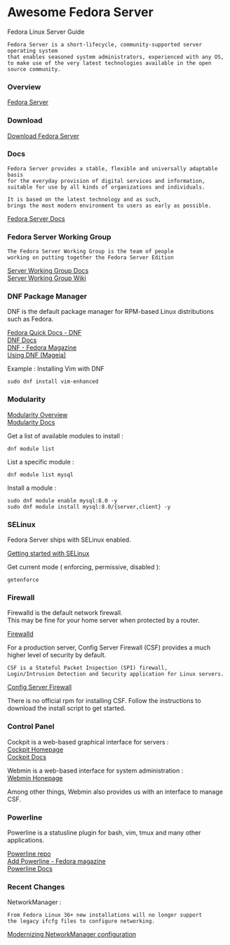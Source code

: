 # Awesome Fedora Server

Fedora Linux Server Guide  
  
    Fedora Server is a short-lifecycle, community-supported server operating system 
    that enables seasoned system administrators, experienced with any OS, 
    to make use of the very latest technologies available in the open source community.  

### Overview  

[Fedora Server](https://fedoraproject.org/server/)

### Download  

[Download Fedora Server](https://fedoraproject.org/server/download/)

### Docs  

    Fedora Server provides a stable, flexible and universally adaptable basis 
    for the everyday provision of digital services and information, 
    suitable for use by all kinds of organizations and individuals. 
    
    It is based on the latest technology and as such, 
    brings the most modern environment to users as early as possible.  
	
[Fedora Server Docs](https://docs.fedoraproject.org/en-US/fedora-server/)  
	
### Fedora Server Working Group  

    The Fedora Server Working Group is the team of people   
	working on putting together the Fedora Server Edition  

[Server Working Group Docs](https://docs.fedoraproject.org/en-US/server-working-group/)  
[Server Working Group Wiki](https://fedoraproject.org/wiki/Server)  
      
    
### DNF Package Manager  

DNF is the default package manager for RPM-based Linux distributions such as Fedora.

[Fedora Quick Docs - DNF](https://docs.fedoraproject.org/en-US/quick-docs/dnf/)  
[DNF Docs](https://dnf.readthedocs.io/en/latest/command_ref.html)  
[DNF - Fedora Magazine](https://fedoramagazine.org/tag/dnf/)  
[Using DNF (Mageia)](https://wiki.mageia.org/en/Using_DNF)  
    
Example : Installing Vim with DNF    

    sudo dnf install vim-enhanced
    
### Modularity

[Modularity Overview](https://docs.pagure.org/modularity/)  
[Modularity Docs](https://docs.fedoraproject.org/en-US/modularity/)  

Get a list of available modules to install :  

    dnf module list
    
List a specific module :  
 
    dnf module list mysql  

Install a module :  
    
    sudo dnf module enable mysql:8.0 -y
    sudo dnf module install mysql:8.0/{server,client} -y


### SELinux

Fedora Server ships with SELinux enabled.  

[Getting started with SELinux](https://docs.fedoraproject.org/en-US/quick-docs/getting-started-with-selinux/)

Get current mode ( enforcing, permissive, disabled ):  

    getenforce

### Firewall

Firewalld is the default network firewall.  
This may be fine for your home server when protected by a router.  

[Firewalld](http://firewalld.org)

For a production server, Config Server Firewall (CSF) provides a much higher level of security by default.  

    CSF is a Stateful Packet Inspection (SPI) firewall, 
    Login/Intrusion Detection and Security application for Linux servers.

[Config Server Firewall](https://www.configserver.com/cp/csf.html)

There is no official rpm for installing CSF. 
Follow the instructions to download the install script to get started.


### Control Panel  

Cockpit is a web-based graphical interface for servers :  
[Cockpit Homepage](https://cockpit-project.org/)  
[Cockpit Docs](https://cockpit-project.org/documentation.html)  

Webmin is a web-based interface for system administration :  
[Webmin Honepage](https://www.webmin.com/)  

Among other things, Webmin also provides us with an interface to manage CSF.    


### Powerline

Powerline is a statusline plugin for bash, vim, tmux and many other applications.  

[Powerline repo](https://github.com/powerline/powerline)   
[Add Powerline - Fedora magazine](https://fedoramagazine.org/add-power-terminal-powerline/)   
[Powerline Docs](https://powerline.readthedocs.io/en/latest/)  


### Recent Changes

NetworkManager :   

    From Fedora Linux 36+ new installations will no longer support 
	the legacy ifcfg files to configure networking.  

[Modernizing NetworkManager configuration](https://fedoramagazine.org/converting-networkmanager-from-ifcfg-to-keyfiles/)  

